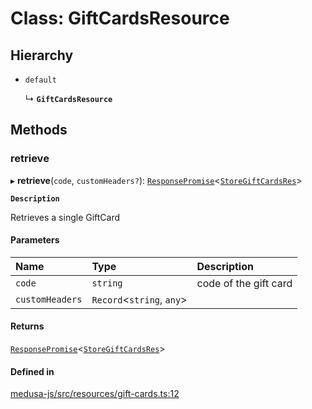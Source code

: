 # Class: GiftCardsResource

## Hierarchy

- `default`

  ↳ **`GiftCardsResource`**

## Methods

### retrieve

▸ **retrieve**(`code`, `customHeaders?`): [`ResponsePromise`](../modules/internal.md#responsepromise)<[`StoreGiftCardsRes`](../modules/internal-35.md#storegiftcardsres)\>

**`Description`**

Retrieves a single GiftCard

#### Parameters

| Name | Type | Description |
| :------ | :------ | :------ |
| `code` | `string` | code of the gift card |
| `customHeaders` | `Record`<`string`, `any`\> |  |

#### Returns

[`ResponsePromise`](../modules/internal.md#responsepromise)<[`StoreGiftCardsRes`](../modules/internal-35.md#storegiftcardsres)\>

#### Defined in

[medusa-js/src/resources/gift-cards.ts:12](https://github.com/cloudnepal/medusa/blob/dda886a7/packages/medusa-js/src/resources/gift-cards.ts#L12)

